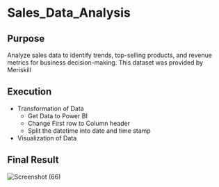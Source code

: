 # Sales_Data_Analysis

## Purpose
Analyze sales data to identify trends, top-selling products, and revenue metrics for business decision-making. This dataset was provided by Meriskill

## Execution
- Transformation of Data
    - Get Data to Power BI
    - Change First row to Column header
    - Split the datetime into date and time stamp
- Visualization of Data

## Final Result
![Screenshot (66)](https://github.com/user-attachments/assets/cba459d4-58ed-4c54-aab3-e9c48cc1b6ef)
